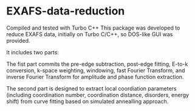 # EXAFS-data-reduction
Compiled and tested with Turbo C++
This package was developed to reduce EXAFS data, initially on Turbo C/C++, so DOS-like GUI was provided. 

It includes two parts: 

The fist part commits the pre-edge subtraction, post-edge fitting, E-to-k conversion, 
k-space weighting, windowing, fast Fourier Transform, and inverse Fourier Transform for amplitude and phase function extraction.

The second part is designed to extract local coordiation parameters (including coordination number, coordination distance, disorders,
energy shift) from curve fitting based on simulated annealling approach.
